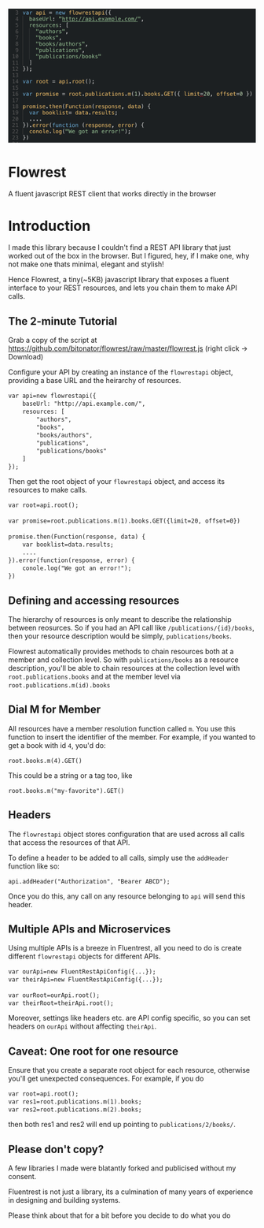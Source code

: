 ![Flowrest code screenshot](https://github.com/bitonator/flowrest/raw/master/flowrest.png)

# Flowrest

A fluent javascript REST client that works directly in the browser

Introduction
===

I made this library because I couldn't find a REST API library that just worked out of the box in the browser. But I figured, hey, if I make one, why not make one thats minimal, elegant and stylish!

Hence Flowrest, a tiny(~5KB) javascript library that exposes a fluent interface to your REST resources, and lets you chain them to make API calls.

The 2-minute Tutorial
---

Grab a copy of the script at https://github.com/bitonator/flowrest/raw/master/flowrest.js (right click -> Download)

Configure your API by creating an instance of the `flowrestapi` object, providing a base URL and the heirarchy of resources.

    var api=new flowrestapi({
        baseUrl: "http://api.example.com/",
        resources: [
            "authors",
            "books",
            "books/authors",
            "publications",
            "publications/books"
        ]
    });

Then get the root object of your `flowrestapi` object, and access its resources to make calls. 
    
    var root=api.root();
    
    var promise=root.publications.m(1).books.GET({limit=20, offset=0})
    
    promise.then(Function(response, data) {
        var booklist=data.results;
        ....  
    }).error(function(response, error) {
        conole.log("We got an error!");
    })

Defining and accessing resources
---

The hierarchy of resources is only meant to describe the relationship between reosurces. So if you had an API call like `/publications/{id}/books`, then your resource description would be simply, `publications/books`. 

Flowrest automatically provides methods to chain resources both at a member and collection level. So with `publications/books` as a resource description, you'll be able to chain resources  at the collection level with `root.publications.books` and at the member level via `root.publications.m(id).books`

Dial M for Member
---

All resources have a member resolution function called `m`. You use this function to insert the identifier of the member. For example, if you wanted to get a book with id `4`, you'd do:

    root.books.m(4).GET()
    
This could be a string or a tag too, like
    
    root.books.m("my-favorite").GET()
    
Headers
---

The `flowrestapi` object stores configuration that are used across all calls that access the resources of that API. 

To define a header to be added to all calls, simply use the `addHeader` function like so:

    api.addHeader("Authorization", "Bearer ABCD");
    
Once you do this, any call on any resource belonging to `api` will send this header.

Multiple APIs and Microservices
---

Using multiple APIs is a breeze in Fluentrest, all you need to do is create different `flowrestapi` objects for different APIs.

    var ourApi=new FluentRestApiConfig({...});
    var theirApi=new FluentRestApiConfig({...});
    
    var ourRoot=ourApi.root();
    var theirRoot=theirApi.root();
    
Moreover, settings like headers etc. are API config specific, so you can set headers on `ourApi` without affecting `theirApi`.

Caveat: One root for one resource
---

Ensure that you create a separate root object for each resource, otherwise you'll get unexpected consequences. For example, if you do

    var root=api.root();
    var res1=root.publications.m(1).books;
    var res2=root.publications.m(2).books;
    
then both res1 and res2 will end up pointing to `publications/2/books/`.

Please don't copy?
---

A few libraries I made were blatantly forked and publicised without my consent.

Fluentrest is not just a library, its a culmination of many years of experience in designing and building systems.

Please think about that for a bit before you decide to do what you do

